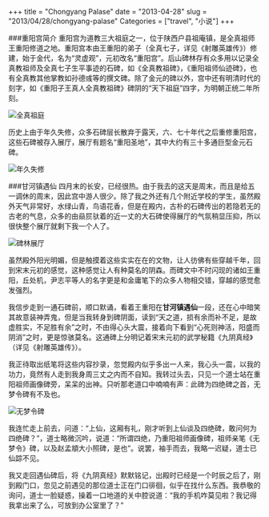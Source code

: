 +++
title = "Chongyang Palase"
date = "2013-04-28"
slug = "2013/04/28/chongyang-palase"
Categories = ["travel", "小说"]
+++

###重阳宫简介
重阳宫为道教三大祖庭之一，位于陕西户县祖庵镇，是全真祖师王重阳修道之地。重阳宫本由王重阳的弟子（全真七子，详见《射雕英雄传》）修建，始于金代，名为“灵虚观”，元初改名“重阳宫”。后山碑林存有众多用以记录全真教祖师及全真七子生平事迹的石碑，如《全真教祖碑》，《重阳祖师仙迹碑》，也有全真教其他掌教如孙德彧等的撰文碑。除了金元的碑以外，宫中还有明清时代的刻字，如《重阳子王真人全真教祖碑》碑阴的“天下祖庭”四字，为明朝正统二年所刻。

![全真祖庭](/images/2013/04/chongyang-01.resized.jpg)

历史上由于年久失修，众多石碑层长散弃于露天，六、七十年代之后重修重阳宫，这些石碑被存入展厅，展厅有题名“重阳圣地”，其中大约有三十多通巨型金元石碑。

![年久失修](/images/2013/04/outside.resized.jpg)

###甘河镇遇仙
四月末的长安，已经很热。由于我去的这天是周末，而且是给五一调休的周末，因此宫中游人很少。除了我之外还有几个附近学校的学生，虽然殿外天气非常好，水绿山青，鸟语花香，但是在殿内，古朴的石碑传出的若隐若无的古老的气息，众多的由赑屃驮着的近一丈的大石碑使得展厅的气氛稍显压抑，所以很快整个展厅就剩下我一个人了。

![碑林展厅](/images/2013/04/bixis.resized.jpg)

虽然殿外阳光明媚，但是触摸着这些实实在在的文物，让人彷佛有些穿越千年，回到宋末元初的感觉，这种感觉让人有种莫名的阴森。而碑文中不时闪现的诸如王重阳，丘处机，尹志平等人的名字更是和金庸笔下的众多人物相交错，穿越的感觉愈发强烈。

我信步走到一通石碑前，顺口默诵，看着王重阳在**甘河镇遇仙**一段，还在心中暗笑其故意装神弄鬼，但是当我转身到碑阴面，读到“天之道，损有余而补不足，是故虚胜实，不足胜有余”之时，不由得心头大震，接着向下看到“心死则神活，阳盛而阴消”之时，更是惊骇莫名。这通碑上分明记着宋末元初的武学秘籍《九阴真经》（详见《射雕英雄传》）。

我正待取出纸笔将这些内容抄录，忽觉殿内似乎多出一人来，我心头一震，以我的功力，竟然有人走到我身周三丈之内而不自知。我转过头去，只见一个道士站在重阳祖师画像碑旁，呆呆的出神。只听那老道口中喃喃有声：此碑为四绝碑之首，无梦令碑有不及也。

![无梦令碑](/images/2013/04/wumengling.resized.jpg)

我连忙走上前去，问道：“上仙，这厢有礼，刚才听到上仙谈及四绝碑，敢问何为四绝碑？”，道士略微沉吟，说道：“所谓四绝，乃重阳祖师画像碑，祖师亲笔《无梦令》碑，以及赵孟頫大小照碑，是也”。说罢，袖手而去，我略一迟疑，道士已仙踪不见。

我又走回遇仙碑后，将《九阴真经》默默铭记，出殿时已经是一个时辰之后了，刚到殿门口，忽见之前遇见的那位道士正在门口徘徊，似乎在找什么东西。我恭敬的询问，道士一脸疑惑，操着一口地道的关中腔说道：“我的手机咋莫见啦？我记得我拿出来了么，可放到办公室里了？”
